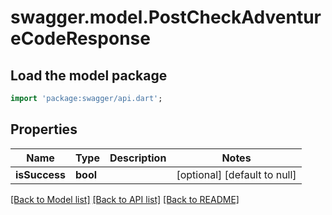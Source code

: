 # swagger.model.PostCheckAdventureCodeResponse

## Load the model package
```dart
import 'package:swagger/api.dart';
```

## Properties
Name | Type | Description | Notes
------------ | ------------- | ------------- | -------------
**isSuccess** | **bool** |  | [optional] [default to null]

[[Back to Model list]](../README.md#documentation-for-models) [[Back to API list]](../README.md#documentation-for-api-endpoints) [[Back to README]](../README.md)

